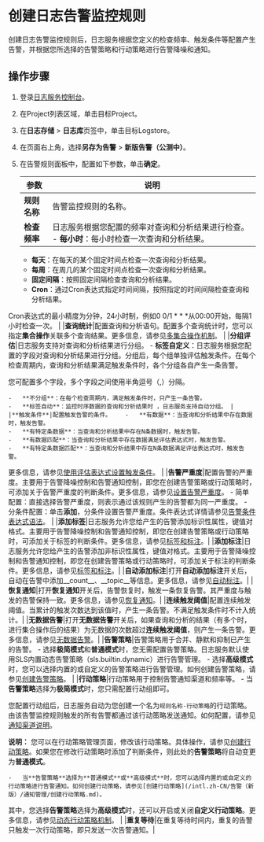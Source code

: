 # 创建日志告警监控规则

创建日志告警监控规则后，日志服务根据您定义的检查频率、触发条件等配置产生告警，并根据您所选择的告警策略和行动策略进行告警降噪和通知。

## 操作步骤

1.  登录[日志服务控制台](https://sls.console.aliyun.com)。

2.  在Project列表区域，单击目标Project。

3.  在**日志存储** \> **日志库**页签中，单击目标Logstore。

4.  在页面右上角，选择**另存为告警** \> **新版告警（公测中）**。

5.  在告警规则面板中，配置如下参数，单击**确定**。

    |参数|说明|
    |--|--|
    |**规则名称**|告警监控规则的名称。|
    |**检查频率**|日志服务根据您配置的频率对查询和分析结果进行检查。    -   **每小时**：每小时检查一次查询和分析结果。
    -   **每天**：在每天的某个固定时间点检查一次查询和分析结果。
    -   **每周**：在周几的某个固定时间点检查一次查询和分析结果。
    -   **固定间隔**：按照固定间隔检查查询和分析结果。
    -   **Cron**：通过Cron表达式指定时间间隔，按照指定的时间间隔检查查询和分析结果。

Cron表达式的最小精度为分钟，24小时制，例如0 0/1 \* \* \*从00:00开始，每隔1小时检查一次。 |
    |**查询统计**|配置查询和分析语句。配置多个查询统计时，您可以指定**集合操作**关联多个查询结果。更多信息，请参见[多集合操作机制]()。 |
    |**分组评估**|日志服务支持对查询和分析结果进行分组。    -   **标签自定义**：日志服务根据您配置的字段对查询和分析结果进行分组。分组后，每个组单独评估触发条件。在每个检查周期内，查询和分析结果满足触发条件时，各个分组各自产生一条告警。

您可配置多个字段，多个字段之间使用半角逗号（,）分隔。

    -   **不分组**：在每个检查周期内，满足触发条件时，只产生一条告警。
    -   **标签自动**：监控时序数据的查询和分析结果时 ，日志服务支持自动分组。 |
    |**触发条件**|配置触发告警的条件。    -   **有数据**：当查询和分析结果中存在数据时，触发告警。
    -   **有特定条数据**：当查询和分析结果中存在N条数据时，触发告警。
    -   **有数据匹配**：当查询和分析结果中存在数据满足评估表达式时，触发告警。
    -   **有特定条数据匹配**：当查询和分析结果中存在N条数据满足评估表达式时，触发告警。
更多信息，请参见[使用评估表达式设置触发条件]()。 |
    |**告警严重度**|配置告警的严重度。主要用于告警降噪控制和告警通知控制，即您在创建告警策略或行动策略时，可添加关于告警严重度的判断条件。更多信息，请参见[设置告警严重度]()。    -   简单配置：直接选择告警严重度，则表示通过该规则产生的告警都为同一严重度。
    -   分条件配置：单击**添加**，分条件设置告警严重度。条件表达式详情请参见[告警条件表达式语法](/intl.zh-CN/可视化与告警/告警/参考信息/告警条件表达式语法.md)。 |
    |**添加标签**|日志服务允许您给产生的告警添加标识性属性，键值对格式。主要用于告警降噪控制和告警通知控制，即您在创建告警策略或行动策略时，可添加关于标签的判断条件。更多信息，请参见[标签和标注]()。|
    |**添加标注**|日志服务允许您给产生的告警添加非标识性属性，键值对格式。主要用于告警降噪控制和告警通知控制，即您在创建告警策略或行动策略时，可添加关于标注的判断条件。更多信息，请参见[标签和标注]()。|
    |**自动添加标注**|打开**自动添加标注**开关后，自动在告警中添加\_\_count\_\_、\_\_topic\_\_等信息。更多信息，请参见[自动标注]()。|
    |**恢复通知**|打开**恢复通知**开关后，告警恢复时，触发一条恢复告警。其严重度与触发的告警保持一致。更多信息，请参见[恢复通知]()。|
    |**连续触发阈值**|配置连续触发阈值。当累计的触发次数达到该值时，产生一条告警。不满足触发条件时不计入统计。|
    |**无数据告警**|打开**无数据告警**开关后，如果查询和分析的结果（有多个时，进行集合操作后的结果）为无数据的次数超过**连续触发阈值**，则产生一条告警。更多信息，请参见[无数据告警]()。|
    |**告警策略**|告警策略用于合并、静默和抑制已产生的告警。    -   选择**极简模式**和**普通模式**时，您无需配置告警策略。日志服务默认使用SLS内置动态告警策略（sls.builtin.dynamic）进行告警管理。
    -   选择**高级模式**时，您可以选择内置的或自定义的告警策略进行告警管理。如何创建告警策略，请参见[创建告警策略](/intl.zh-CN/告警（新版）/告警管理/创建告警策略.md)。 |
    |**行动策略**|行动策略用于控制告警通知渠道和频率等。    -   当**告警策略**选择为**极简模式**时，您只需配置行动组即可。

您配置行动组后，日志服务自动为您创建一个名为`规则名称-行动策略`的行动策略。由该告警监控规则触发的所有告警都通过该行动策略发送通知。如何配置，请参见[通知渠道说明](/intl.zh-CN/告警（新版）/通知管理/通知渠道/通知渠道说明.md)。

**说明：** 您可以在行动策略管理页面，修改该行动策略。具体操作，请参见[创建行动策略](/intl.zh-CN/告警（新版）/通知管理/创建行动策略.md)。如果您在修改行动策略时添加了判断条件，则此处的**告警策略**将自动变更为**普通模式**。

    -   当**告警策略**选择为**普通模式**或**高级模式**时，您可以选择内置的或自定义的行动策略进行告警通知。如何创建行动策略，请参见[创建行动策略](/intl.zh-CN/告警（新版）/通知管理/创建行动策略.md)。

其中，您选择**告警策略**选择为**高级模式**时，还可以开启或关闭**自定义行动策略**。更多信息，请参见[动态行动策略机制](/intl.zh-CN/告警（新版）/告警管理/告警降噪控制/动态行动策略机制.md)。 |
    |**重复等待**|在重复等待时间内，重复的告警只触发一次行动策略，即只发送一次告警通知。|


